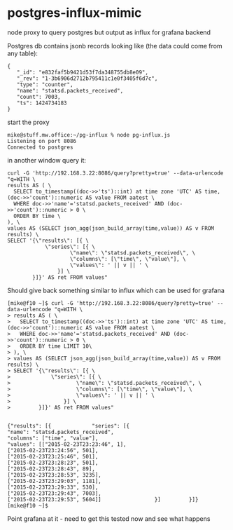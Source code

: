 # postgres-influx-mimic
node proxy to query postgres but output as influx for grafana backend

Postgres db contains jsonb records looking like (the data could come from any table):

```
{
   "_id": "e832faf5b9421d53f7da348755db8e09",
   "_rev": "1-3b6906d2712b795411c1e0f3405f6d7c",
   "type": "counter",
   "name": "statsd.packets_received",
   "count": 7003,
   "ts": 1424734183
}
```

start the proxy 
```
mike@stuff.mw.office:~/pg-influx % node pg-influx.js
Listening on port 8086
Connected to postgres

```

in another window query it:
```
curl -G 'http://192.168.3.22:8086/query?pretty=true' --data-urlencode "q=WITH \
results AS ( \
  SELECT to_timestamp((doc->>'ts')::int) at time zone 'UTC' AS time, (doc->>'count')::numeric AS value FROM aatest \
  WHERE doc->>'name'='statsd.packets_received' AND (doc->>'count')::numeric > 0 \
  ORDER BY time \
), \
values AS (SELECT json_agg(json_build_array(time,value)) AS v FROM results) \
SELECT '{\"results\": [{ \
            \"series\": [{ \
                    \"name\": \"statsd.packets_received\", \
                    \"columns\": [\"time\", \"value\"], \
                    \"values\": ' || v || ' \
                }] \
        }]}' AS ret FROM values"
```

Should give back something similar to influx which can be used for grafana

```
[mike@f10 ~]$ curl -G 'http://192.168.3.22:8086/query?pretty=true' --data-urlencode "q=WITH \
> results AS ( \
>   SELECT to_timestamp((doc->>'ts')::int) at time zone 'UTC' AS time, (doc->>'count')::numeric AS value FROM aatest \
>   WHERE doc->>'name'='statsd.packets_received' AND (doc->>'count')::numeric > 0 \
>   ORDER BY time LIMIT 10\
> ), \
> values AS (SELECT json_agg(json_build_array(time,value)) AS v FROM results) \
> SELECT '{\"results\": [{ \
>             \"series\": [{ \
>                     \"name\": \"statsd.packets_received\", \
>                     \"columns\": [\"time\", \"value\"], \
>                     \"values\": ' || v || ' \
>                 }] \
>         }]}' AS ret FROM values"


{"results": [{             "series": [{
"name": "statsd.packets_received",   
"columns": ["time", "value"],
"values": [["2015-02-23T23:23:46", 1],
["2015-02-23T23:24:56", 501], 
["2015-02-23T23:25:46", 501], 
["2015-02-23T23:28:23", 501],
["2015-02-23T23:28:43", 89],
["2015-02-23T23:28:53", 3235], 
["2015-02-23T23:29:03", 1181],
["2015-02-23T23:29:33", 530],
["2015-02-23T23:29:43", 7003],
["2015-02-23T23:29:53", 5604]]                 }]         }]}
[mike@f10 ~]$ 

```


Point grafana at it - need to get this tested now and see what happens 
